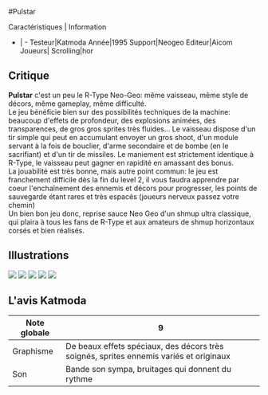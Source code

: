 #Pulstar

Caractéristiques | Information
- | -
Testeur|Katmoda
Année|1995
Support|Neogeo
Editeur|Aicom
Joueurs|
Scrolling|hor

## Critique
<b>Pulstar</b> c'est un peu le R-Type Neo-Geo: même vaisseau, même style de décors, même gameplay, même difficulté.<br/>Le jeu bénéficie bien sur des possibilités techniques de la machine: beaucoup d'effets de profondeur, des explosions animées, des transparences, de gros gros sprites très fluides... Le vaisseau dispose d'un tir simple qui peut en accumulant envoyer un gros shoot, d'un module servant à la fois de bouclier, d'arme secondaire et de bombe (en le sacrifiant) et d'un tir de missiles. Le maniement est strictement identique à R-Type, le vaisseau peut gagner en rapidité en amassant des bonus.<br/>La jouabilité est très bonne, mais  autre point commun: le jeu est franchement difficile dès la fin du level 2, il vous faudra apprendre par coeur l'enchaînement des ennemis et décors pour progresser, les points de sauvegarde étant rares et très espacés (joueurs nerveux passez votre chemin)<br/>Un bien bon jeu donc, reprise sauce Neo Geo d'un shmup ultra classique, qui plaira à tous les fans de R-Type et aux amateurs de shmup horizontaux corsés et bien réalisés.

## Illustrations
![](http://www.shmup.com/images/thumbs/pulstar.gif)
![](http://www.shmup.com/images/thumbs/pulstar-2.gif)
![](http://www.shmup.com/images/thumbs/)
![](http://www.shmup.com/images/thumbs/)
![](http://www.shmup.com/images/thumbs/)

## L'avis Katmoda
Note globale|9
-|-
Graphisme|De beaux effets spéciaux, des décors très soignés, sprites ennemis variés et originaux
Son|Bande son sympa, bruitages qui donnent du rythme
